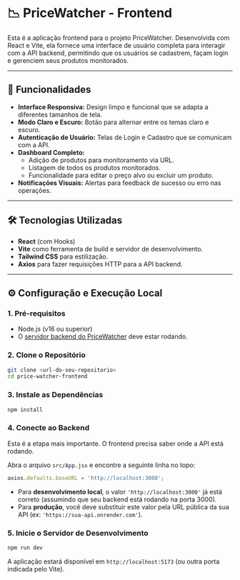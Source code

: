 # 📉 PriceWatcher - Frontend

Esta é a aplicação frontend para o projeto PriceWatcher. Desenvolvida com React e Vite, ela fornece uma interface de usuário completa para interagir com a API backend, permitindo que os usuários se cadastrem, façam login e gerenciem seus produtos monitorados.

---

## 🚀 Funcionalidades

-   **Interface Responsiva:** Design limpo e funcional que se adapta a diferentes tamanhos de tela.
-   **Modo Claro e Escuro:** Botão para alternar entre os temas claro e escuro.
-   **Autenticação de Usuário:** Telas de Login e Cadastro que se comunicam com a API.
-   **Dashboard Completo:**
    -   Adição de produtos para monitoramento via URL.
    -   Listagem de todos os produtos monitorados.
    -   Funcionalidade para editar o preço alvo ou excluir um produto.
-   **Notificações Visuais:** Alertas para feedback de sucesso ou erro nas operações.

---

## 🛠️ Tecnologias Utilizadas

-   **React** (com Hooks)
-   **Vite** como ferramenta de build e servidor de desenvolvimento.
-   **Tailwind CSS** para estilização.
-   **Axios** para fazer requisições HTTP para a API backend.

---

## ⚙️ Configuração e Execução Local

### 1. Pré-requisitos
- Node.js (v16 ou superior)
- O [servidor backend do PriceWatcher](link-para-seu-repo-backend) deve estar rodando.

### 2. Clone o Repositório
```bash
git clone <url-do-seu-repositorio>
cd price-watcher-frontend
```

### 3. Instale as Dependências
```bash
npm install
```

### 4. Conecte ao Backend
Esta é a etapa mais importante. O frontend precisa saber onde a API está rodando.

Abra o arquivo `src/App.jsx` e encontre a seguinte linha no topo:

```javascript
axios.defaults.baseURL = 'http://localhost:3000';
```

-   Para **desenvolvimento local**, o valor `'http://localhost:3000'` já está correto (assumindo que seu backend está rodando na porta 3000).
-   Para **produção**, você deve substituir este valor pela URL pública da sua API (ex: `'https://sua-api.onrender.com'`).

### 5. Inicie o Servidor de Desenvolvimento
```bash
npm run dev
```
A aplicação estará disponível em `http://localhost:5173` (ou outra porta indicada pelo Vite).
